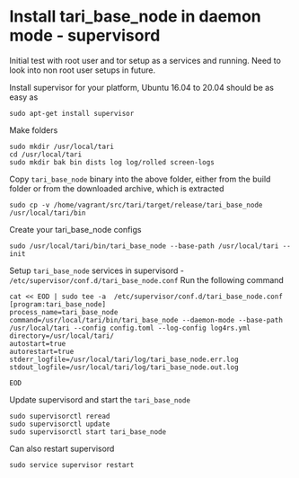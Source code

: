# Install tari_base_node in daemon mode - supervisord

Initial test with root user and tor setup as a services and running. 
Need to look into non root user setups in future. 

Install supervisor for your platform, Ubuntu 16.04 to 20.04 should be as easy as
```
sudo apt-get install supervisor
```

Make folders
```
sudo mkdir /usr/local/tari
cd /usr/local/tari
sudo mkdir bak bin dists log log/rolled screen-logs
```
Copy ```tari_base_node``` binary into the above folder, either from the build folder or from the downloaded archive, which is extracted 
```
sudo cp -v /home/vagrant/src/tari/target/release/tari_base_node  /usr/local/tari/bin
```
Create your tari_base_node configs
```
sudo /usr/local/tari/bin/tari_base_node --base-path /usr/local/tari --init 
```
Setup ```tari_base_node``` services in supervisord -
```/etc/supervisor/conf.d/tari_base_node.conf```
Run the following command
```
cat << EOD | sudo tee -a  /etc/supervisor/conf.d/tari_base_node.conf
[program:tari_base_node]
process_name=tari_base_node
command=/usr/local/tari/bin/tari_base_node --daemon-mode --base-path /usr/local/tari --config config.toml --log-config log4rs.yml
directory=/usr/local/tari/
autostart=true
autorestart=true
stderr_logfile=/usr/local/tari/log/tari_base_node.err.log
stdout_logfile=/usr/local/tari/log/tari_base_node.out.log

EOD
```
Update supervisord and start the ```tari_base_node```
```
sudo supervisorctl reread
sudo supervisorctl update
sudo supervisorctl start tari_base_node
```
Can also restart supervisord
```
sudo service supervisor restart
```

